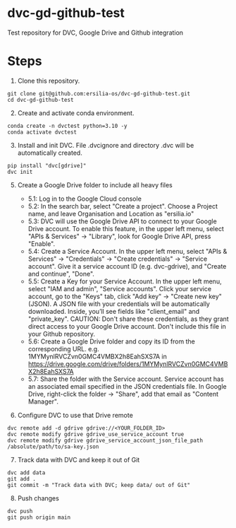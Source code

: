 # dvc-gd-github-test

Test repository for DVC, Google Drive and Github integration

# Steps

1. Clone this repository.

```
git clone git@github.com:ersilia-os/dvc-gd-github-test.git
cd dvc-gd-github-test
```

2. Create and activate conda environment.

```
conda create -n dvctest python=3.10 -y
conda activate dvctest
```

3. Install and init DVC. File .dvcignore and directory .dvc will be automatically created.

```
pip install "dvc[gdrive]"
dvc init
```

5. Create a Google Drive folder to include all heavy files

    - 5.1: Log in to the Google Cloud console
    - 5.2: In the search bar, select "Create a project". Choose a Project name, and leave Organisation and Location as "ersilia.io"
    - 5.3: DVC will use the Google Drive API to connect to your Google Drive account. To enable this feature, in the upper left menu, select "APIs & Services" → "Library", look for Google Drive API, press "Enable". 
    - 5.4: Create a Service Account. In the upper left menu, select "APIs & Services" → "Credentials" → "Create credentials" → "Service account". Give it a service account ID (e.g. dvc-gdrive), and "Create and continue", "Done".
    - 5.5: Create a Key for your Service Account. In the upper left menu, select "IAM and admin", "Service accounts". Click your service account, go to the "Keys" tab, click "Add key" → "Create new key" (JSON). A JSON file with your credentials will be automatically downloaded. Inside, you’ll see fields like "client_email" and "private_key". CAUTION: Don't share these credentials, as they grant direct access to your Google Drive account. Don't include this file in your Github repository. 
    - 5.6: Create a Google Drive folder and copy its ID from the corresponding URL. e.g. 1MYMynlRVCZvn0GMC4VMBX2h8EahSXS7A in https://drive.google.com/drive/folders/1MYMynlRVCZvn0GMC4VMBX2h8EahSXS7A
    - 5.7: Share the folder with the Service account. Service account has an associated email specified in the JSON credentials file. In Google Drive, right-click the folder → "Share", add that email as "Content Manager".

6. Configure DVC to use that Drive remote

```
dvc remote add -d gdrive gdrive://<YOUR_FOLDER_ID>
dvc remote modify gdrive gdrive_use_service_account true
dvc remote modify gdrive gdrive_service_account_json_file_path /absolute/path/to/sa-key.json
```

7. Track data with DVC and keep it out of Git

```
dvc add data
git add .
git commit -m "Track data with DVC; keep data/ out of Git"
```

8. Push changes

```
dvc push
git push origin main
```